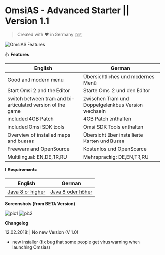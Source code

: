 # OmsiAS - Advanced Starter  || Version 1.1

> Created with :heart: in Germany :de:

![OmsiAS Features](https://i.imgur.com/syjLUvs.jpg)

:thumbsup: **Features**

| English | German |
| --- | --- |
| Good and modern menu | Übersichtliches und modernes Menü |
| Start Omsi 2 and the Editor | Starte Omsi 2 und den Editor |
| switch between tram and bi-articulated version of the game | zwischen Tram und Doppelgelenkbus Version wechseln |
| included 4GB Patch | 4GB Patch enthalten |
| included Omsi SDK tools | Omsi SDK Tools enthalten |
| Overview of installed maps and busses | Übersicht über installierte Karten und Busse |
| Freeware and OpenSource | Kostenlos und OpenSource |
| Multilingual: EN,DE,TR,RU | Mehrsprachig: DE,EN,TR,RU |

:exclamation: **Requirements**

| English | German |
| --- | --- |
| [Java 8 or higher](https://java.com/de/download/) | [Java 8 oder höher](https://java.com/de/download/) |


**Screenshots (from BETA Version)**

![pic1](https://i.imgur.com/EqwaB5d.png)
![pic2](https://i.imgur.com/dDfVTUK.png)


**Changelog**

12.02.2018: | No new Version (V 1.0)
- new installer (fix bug that some people get virus warning when launching Omsias)

